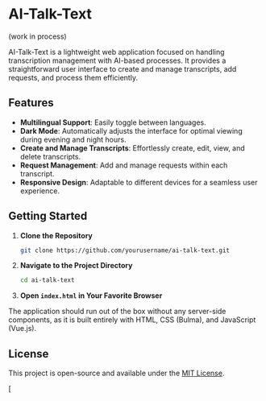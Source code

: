 # AI-Talk-Text

(work in process)

AI-Talk-Text is a lightweight web application focused on handling transcription management with AI-based processes. It provides a straightforward user interface to create and manage transcripts, add requests, and process them efficiently.

## Features

- **Multilingual Support**: Easily toggle between languages.
- **Dark Mode**: Automatically adjusts the interface for optimal viewing during evening and night hours.
- **Create and Manage Transcripts**: Effortlessly create, edit, view, and delete transcripts.
- **Request Management**: Add and manage requests within each transcript.
- **Responsive Design**: Adaptable to different devices for a seamless user experience.

## Getting Started

1. **Clone the Repository** 
    ```bash
    git clone https://github.com/yourusername/ai-talk-text.git
    ```

2. **Navigate to the Project Directory**
    ```bash
    cd ai-talk-text
    ```

3. **Open `index.html` in Your Favorite Browser**

The application should run out of the box without any server-side components, as it is built entirely with HTML, CSS (Bulma), and JavaScript (Vue.js).

## License

This project is open-source and available under the [MIT License](LICENSE).


[
